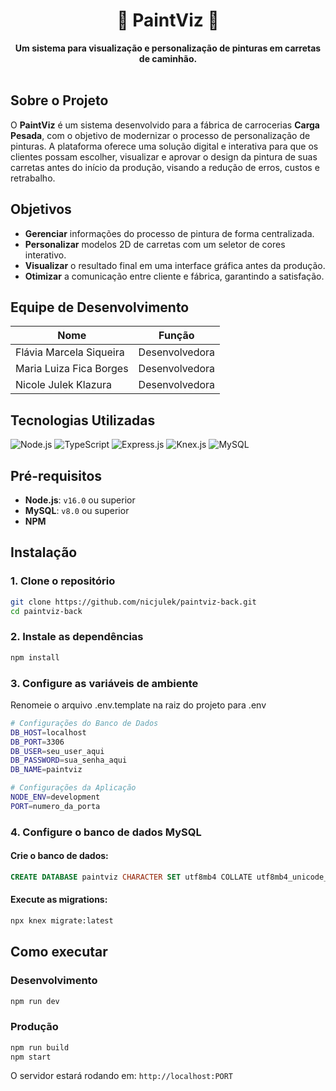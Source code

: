 <div align="center">
  <h1 align="center">🎨 PaintViz 🚚</h1>
  <strong>Um sistema para visualização e personalização de pinturas em carretas de caminhão.</strong>
</div>

<br>

## Sobre o Projeto

O **PaintViz** é um sistema desenvolvido para a fábrica de carrocerias **Carga Pesada**, com o objetivo de modernizar o processo de personalização de pinturas. A plataforma oferece uma solução digital e interativa para que os clientes possam escolher, visualizar e aprovar o design da pintura de suas carretas antes do início da produção, visando a redução de erros, custos e retrabalho.

## Objetivos

- **Gerenciar** informações do processo de pintura de forma centralizada.
- **Personalizar** modelos 2D de carretas com um seletor de cores interativo.
- **Visualizar** o resultado final em uma interface gráfica antes da produção.
- **Otimizar** a comunicação entre cliente e fábrica, garantindo a satisfação.

## Equipe de Desenvolvimento

| Nome                      | Função        |
| ------------------------- | ------------- |
| Flávia Marcela Siqueira   | Desenvolvedora |
| Maria Luiza Fica Borges   | Desenvolvedora |
| Nicole Julek Klazura      | Desenvolvedora |

## Tecnologias Utilizadas

![Node.js](https://img.shields.io/badge/Node.js-339933?style=for-the-badge&logo=node.js&logoColor=white)
![TypeScript](https://img.shields.io/badge/TypeScript-3178C6?style=for-the-badge&logo=typescript&logoColor=white)
![Express.js](https://img.shields.io/badge/Express.js-000000?style=for-the-badge&logo=express&logoColor=white)
![Knex.js](https://img.shields.io/badge/Knex.js-E16426?style=for-the-badge&logo=knex.js&logoColor=white)
![MySQL](https://img.shields.io/badge/MySQL-4479A1?style=for-the-badge&logo=mysql&logoColor=white)


## Pré-requisitos

- **Node.js**: `v16.0` ou superior
- **MySQL**: `v8.0` ou superior
- **NPM** 

## Instalação

### 1. Clone o repositório
```bash
git clone https://github.com/nicjulek/paintviz-back.git
cd paintviz-back
```

### 2. Instale as dependências
```bash
npm install
```

### 3. Configure as variáveis de ambiente
Renomeie o arquivo .env.template na raiz do projeto para .env
```bash
# Configurações do Banco de Dados
DB_HOST=localhost
DB_PORT=3306
DB_USER=seu_user_aqui
DB_PASSWORD=sua_senha_aqui
DB_NAME=paintviz

# Configurações da Aplicação
NODE_ENV=development
PORT=numero_da_porta
```

### 4. Configure o banco de dados MySQL

#### Crie o banco de dados:
```sql
CREATE DATABASE paintviz CHARACTER SET utf8mb4 COLLATE utf8mb4_unicode_ci;
```

#### Execute as migrations:
```bash
npx knex migrate:latest
```

## Como executar

### Desenvolvimento
```bash
npm run dev
```

### Produção
```bash
npm run build
npm start
```

O servidor estará rodando em: `http://localhost:PORT`